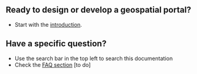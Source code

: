 ## Ready to design or develop a geospatial portal?

* Start with the [introduction](main-content/introduction).

## Have a specific question?

* Use the search bar in the top left to search this documentation
* Check the [FAQ section](#) [to do]
